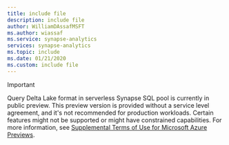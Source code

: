 ```yaml
---
title: include file
description: include file
author: WilliamDAssafMSFT
ms.author: wiassaf
ms.service: synapse-analytics
services: synapse-analytics
ms.topic: include
ms.date: 01/21/2020
ms.custom: include file
---
```


> [!IMPORTANT]
> Query Delta Lake format in serverless Synapse SQL pool is currently in public preview.
> This preview version is provided without a service level agreement, and it's not recommended for production workloads. Certain features might not be supported or might have constrained capabilities. 
> For more information, see [Supplemental Terms of Use for Microsoft Azure Previews](https://azure.microsoft.com/support/legal/preview-supplemental-terms/).